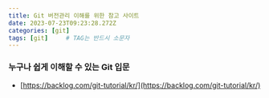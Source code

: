 ```yaml
---
title: Git 버전관리 이해를 위한 참고 사이트
date: 2023-07-23T09:23:28.272Z
categories: [git]
tags: [git]		# TAG는 반드시 소문자
---
```


### 누구나 쉽게 이해할 수 있는 Git 입문
* [https://backlog.com/git-tutorial/kr/](https://backlog.com/git-tutorial/kr/)